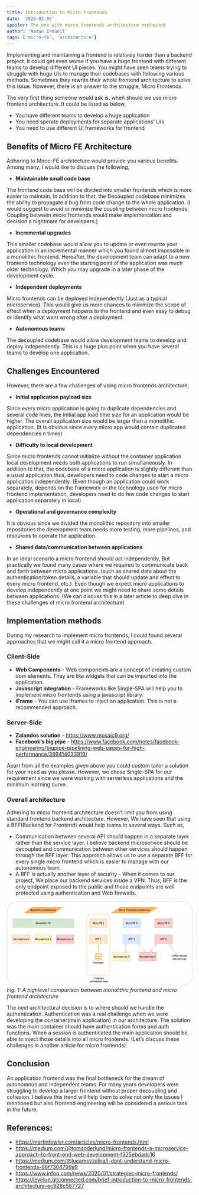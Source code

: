 ```yaml
---
title: Introduction to Micro Frontends
date: '2020-03-09'
spoiler: The one with micro frontends architecture explained
author: 'Nadun Indunil'
tags: ['micro-fe', 'architecture']
---
```


Implementing and maintaining a frontend is relatively harder than a backend project. It could get even worse if you have a huge frontend with different teams to develop different UI pieces. You might have seen teams trying to struggle with huge UIs to manage their codebases with following various methods. Sometimes they rewrite their whole frontend architecture to solve this issue. However, there is an answer to the struggle, Micro Frontends.

The very first thing someone would ask is, when should we use micro frontend architecture. It could be listed as below,
- You have different teams to develop a huge application
- You need sperate deployments for separate applications’ UIs
- You need to use different UI frameworks for frontend

## Benefits of Micro FE Architecture

Adhering to Mirco-FE architecture would provide you various benefits. Among many, I would like to discuss the following,
- **Maintainable small code base** 

The frontend code base will be divided into smaller frontends which is more easier to maintain. In addition to that, the Decoupled codebase minimizes the ability to propagate a bug from code change to the whole application. (I would suggest to avoid or minimize the coupling between micro frontends. Coupling between micro frontends would make implementation and decision a nightmare for developers.)
- **Incremental upgrades** 

This smaller codebase would allow you to update or even rewrite your application in an incremental manner which you found almost impossible in a monolithic frontend. Hereafter, the development team can adapt to a new frontend technology even the starting point of the application was much older technology. Which you may upgrade in a later phase of the development cycle.
- **Independent deployments** 

Micro frontends can be deployed independently (Just as a typical microservice). This would give us more chances to minimize the scope of effect when a deployment happens to the frontend and even easy to debug or identify what went wrong after a deployment.
- **Autonomous teams** 

The decoupled codebase would allow development teams to develop and deploy independently. This is a huge plus point when you have several teams to develop one application.

## Challenges Encountered

However, there are a few challenges of using micro frontends architecture,

- **Initial application payload size** 

Since every micro application is going to duplicate dependencies and several code lines, the initial app load time size for an application would be higher. The overall application size would be larger than a monolithic application. (It is obvious since every micro app would contain duplicated dependencies n times)
- **Difficulty to local development**

 Since micro frontends cannot initialize without the container application local development needs both applications to run simultaneously. In addition to that, the codebase of a micro application is slightly different than a usual application thus, developers need to code changes to start a micro application independently. (Even though an application could work separately, depends on the framework or the technology used for micro frontend implementation, developers need to do few code changes to start application separately in local)
- **Operational and governance complexity** 

It is obvious since we divided the monolithic repository into smaller repositories the development team needs more testing, more pipelines, and resources to operate the application.
- **Shared data/communication between applications** 

 In an ideal scenario a micro frontend should act independently, But practically we found many cases where we required to communicate back and forth between micro applications. (such as shared data about the authentication/token details, a variable that should update and effect to every micro frontend, etc.). Even though we expect micro applications to develop independently at one point we might need to share some details between applications. (We can discuss this in a later article to deep dive in these challenges of micro frontend architecture)

## Implementation methods

During my research to implement micro frontends, I could found several approaches that we might call it a micro frontend approach.

### Client-Side
- **Web Components** - Web components are a concept of creating custom dom elements. They are like widgets that can be imported into the application.
- **Javascript integration** - Frameworks like Single-SPA will help you to implement micro frontends using a javascript library.
- **iFrame** - You can use iframes to inject an application. This is not a recommended approach.

### Server-Side
- **Zalandos solution** - https://www.mosaic9.org/
- **Facebook’s big pipe** - https://www.facebook.com/notes/facebook-engineering/bigpipe-pipelining-web-pages-for-high-performance/389414033919/

Apart from all the examples given above you could custom tailor a solution for your need as you please. However, we chose Single-SPA for our requirement since we were working with serverless applications and the minimum learning curve.

### Overall architecture

Adhering to micro frontend architecture doesn’t limit you from using standard frontend backend architecture. However, We have seen that using a BFF(Backend for Frontend) would help teams in several ways. Such as,

- Communication between several API should happen in a separate layer rather than the service layer. I believe backend microservice should be decoupled and communication between other services should happen through the BFF layer. This approach allows us to use a separate BFF for every single micro frontend which is easier to manage with our autonomous team.
- A BFF is actually another layer of security - When it comes to our project, We place our backend services inside a VPN. Thus, BFF is the only endpoint exposed to the public and those endpoints are well protected using authentication and Web firewalls.

![micro frontend architecture](./micro-fe-architecture.png)
*Fig. 1: A highlevel comparison between monolithic frontend and micro frontend architecture*

The next architectural decision is to where should we handle the authentication. Authentication was a real challenge when we were developing the container(main application) in our architecture. The solution was the main container should have authentication forms and auth functions. When a session is authenticated the main application should be able to inject those details into all micro frontends. (Let’s discuss these challenges in another article for micro frontends)

## Conclusion

An application frontend was the final bottleneck for the dream of autonomous and independent teams. For many years developers were struggling to develop a larger frontend without proper decoupling and cohesion. I believe this trend will help them to solve not only the issues I mentioned but also frontend engineering will be considered a serious task in the future. 

## References:
- https://martinfowler.com/articles/micro-frontends.html
- https://medium.com/@tomsoderlund/micro-frontends-a-microservice-approach-to-front-end-web-development-f325ebdadc16
- https://medium.com/@lucamezzalira/i-dont-understand-micro-frontends-88f7304799a9
- https://www.infoq.com/news/2020/01/strategies-micro-frontends/
- https://levelup.gitconnected.com/brief-introduction-to-micro-frontends-architecture-ec928c587727